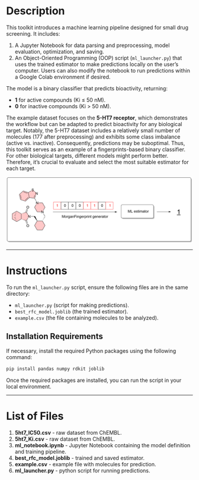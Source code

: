 # Description

This toolkit introduces a machine learning pipeline designed for small drug screening. It includes:  

1. A Jupyter Notebook for data parsing and preprocessing, model evaluation, optimization, and saving.  
2. An Object-Oriented Programming (OOP) script (`ml_launcher.py`) that uses the trained estimator to make predictions locally on the user’s computer. Users can also modify the notebook to run predictions within a Google Colab environment if desired.  

The model is a binary classifier that predicts bioactivity, returning:  
- **1** for active compounds (Ki ≤ 50 nM).  
- **0** for inactive compounds (Ki > 50 nM).  

The example dataset focuses on the **5-HT7 receptor**, which demonstrates the workflow but can be adapted to predict bioactivity for any biological target. Notably, the 5-HT7 dataset includes a relatively small number of molecules (177 after preprocessing) and exhibits some class imbalance (active vs. inactive). Consequently, predictions may be suboptimal. Thus, this toolkit serves as an example of a fingerprints-based binary classifier. For other biological targets, different models might perform better. Therefore, it’s crucial to evaluate and select the most suitable estimator for each target.

<img src="./predictions/fps_esti_schema.png" alt="Opis obrazu"/>

---

# Instructions  

To run the `ml_launcher.py` script, ensure the following files are in the same directory:  
- `ml_launcher.py` (script for making predictions).  
- `best_rfc_model.joblib` (the trained estimator).  
- `example.csv` (the file containing molecules to be analyzed).  

## Installation Requirements  

If necessary, install the required Python packages using the following command:  

```python
pip install pandas numpy rdkit joblib
```

Once the required packages are installed, you can run the script in your local environment.  

---

# List of Files  

1. **5ht7_IC50.csv** - raw dataset from ChEMBL.  
2. **5ht7_Ki.csv** - raw dataset from ChEMBL.  
3. **ml_notebook.ipynb** - Jupyter Notebook containing the model definition and training pipeline.  
4. **best_rfc_model.joblib** - trained and saved estimator.  
5. **example.csv** - example file with molecules for prediction.  
6. **ml_launcher.py** - python script for running predictions.
